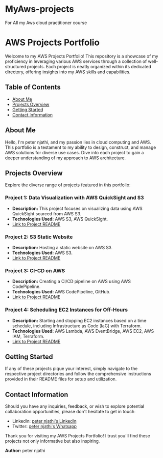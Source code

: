 # MyAws-projects
For  All my Aws cloud practitioner course

# AWS Projects Portfolio

Welcome to my AWS Projects Portfolio! This repository is a showcase of my proficiency in leveraging various AWS services through a collection of well-structured projects. Each project is neatly organized within its dedicated directory, offering insights into my AWS skills and capabilities.

## Table of Contents

- [About Me](#about-me)
- [Projects Overview](#projects-overview)
- [Getting Started](#getting-started)
- [Contact Information](#contact-information)

## About Me

Hello, I'm peter njathi, and my passion lies in cloud computing and AWS. This portfolio is a testament to my ability to design, construct, and manage AWS solutions for diverse use cases. Dive into each project to gain a deeper understanding of my approach to AWS architecture.

## Projects Overview

Explore the diverse range of projects featured in this portfolio:

### Project 1: Data Visualization with AWS QuickSight and S3

- **Description:** This project focuses on visualizing data using AWS QuickSight sourced from AWS S3.
- **Technologies Used:** AWS S3, AWS QuickSight.
- [Link to Project README](./project1/README.md)

### Project 2: S3 Static Website

- **Description:** Hosting a static website on AWS S3.
- **Technologies Used:** AWS S3.
- [Link to Project README](./project2/README.md)

### Project 3: CI-CD on AWS

- **Description:** Creating a CI/CD pipeline on AWS using AWS CodePipeline.
- **Technologies Used:** AWS CodePipeline, GitHub.
- [Link to Project README](./project3/README.md)

### Project 4: Scheduling EC2 Instances for Off-Hours

- **Description:** Starting and stopping EC2 instances based on a time schedule, including Infrastructure as Code (IaC) with Terraform.
- **Technologies Used:** AWS Lambda, AWS EventBridge, AWS EC2, AWS IAM, Terraform.
- [Link to Project README](./project4/README.md)

## Getting Started

If any of these projects pique your interest, simply navigate to the respective project directories and follow the comprehensive instructions provided in their README files for setup and utilization.

## Contact Information

Should you have any inquiries, feedback, or wish to explore potential collaboration opportunities, please don't hesitate to get in touch:

- LinkedIn: [peter njathi's LinkedIn](www.linkedin.com/in/peter-njathi-99b5b2274)
- Twitter: [peter njathi's Whatsapp](https://wa/+254790305882)

Thank you for visiting my AWS Projects Portfolio! I trust you'll find these projects not only informative but also inspiring.

**Author:** peter njathi

